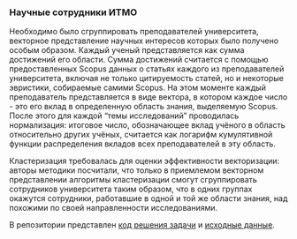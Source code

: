 
### Научные сотрудники ИТМО

Необходимо было сгруппировать преподавателей университета, векторное представление научных интересов которых было получено особым образом. Каждый ученый представляется как сумма достижений его области. Сумма достижений считается с помощью предоставленных Scopus данных о статьях каждого из преподавателей университета, включая не только цитируемость статей, но и некоторые эвристики, собираемые самими Scopus. На этом моменте каждый преподаватель представляется в виде вектора, в котором каждое число - это его вклад в определенную область знания, выделяемую Scopus. После этого для каждой “темы исследований” проводилась нормализация: итоговое число, обозначающее вклад учёного в область относительно других учёных, считается как логарифм кумулятивной функции распределения вкладов всех преподавателей в эту область.


Кластеризация требовалась для оценки эффективности векторизации: авторы методики посчитали, 
что только в приемлемом векторном представлении алгоритмы кластеризации смогут сгруппировать 
сотрудников университета таким образом, что в одних группах окажутся сотрудники, работавшие 
в одной и той же области знания, над похожими по своей направленности исследованиями. 

В репозитории представлен [код решения задачи](../examples/local/itmo_authors.py) 
и [исходные данные](../examples/data/itmo-authors.csv).
